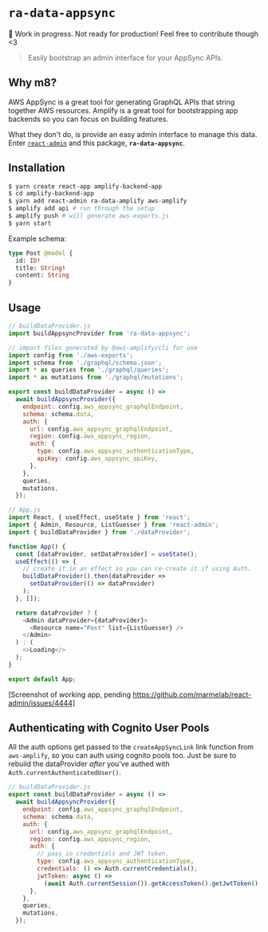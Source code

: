 # `ra-data-appsync`

🚨 Work in progress. Not ready for production! Feel free to contribute though <3

> Easily bootstrap an admin interface for your AppSync APIs.

## Why m8?

AWS AppSync is a great tool for generating GraphQL APIs that string together AWS resources. Amplify is a great tool for bootstrapping app backends so you can focus on building features.

What they don't do, is provide an easy admin interface to manage this data. Enter [`react-admin`](https://github.com/marmelab/react-admin) and this package, **`ra-data-appsync`**.

## Installation

```bash
$ yarn create react-app amplify-backend-app
$ cd amplify-backend-app
$ yarn add react-admin ra-data-amplify aws-amplify
$ amplify add api # run through the setup
$ amplify push # will generate aws-exports.js
$ yarn start
```

Example schema:

```graphql
type Post @model {
  id: ID!
  title: String!
  content: String
}
```

## Usage

```javascript
// buildDataProvider.js
import buildAppsyncProvider from 'ra-data-appsync';

// import files generated by @aws-amplify/cli for use
import config from './aws-exports';
import schema from './graphql/schema.json';
import * as queries from './graphql/queries';
import * as mutations from './graphql/mutations';

export const buildDataProvider = async () =>
  await buildAppsyncProvider({
    endpoint: config.aws_appsync_graphqlEndpoint,
    schema: schema.data,
    auth: {
      url: config.aws_appsync_graphqlEndpoint,
      region: config.aws_appsync_region,
      auth: {
        type: config.aws_appsync_authenticationType,
        apiKey: config.aws_appsync_apiKey,
      },
    },
    queries,
    mutations,
  });
```

```javascript
// App.js
import React, { useEffect, useState } from 'react';
import { Admin, Resource, ListGuesser } from 'react-admin';
import { buildDataProvider } from './dataProvider';

function App() {
  const [dataProvider, setDataProvider] = useState();
  useEffect(() => {
    // create it in an effect so you can re-create it if using Auth.
    buildDataProvider().then(dataProvider =>
      setDataProvider(() => dataProvider)
    );
  }, []);

  return dataProvider ? (
    <Admin dataProvider={dataProvider}>
      <Resource name="Post" list={ListGuesser} />
    </Admin>
  ) : (
    <>Loading</>
  );
}

export default App;
```

[Screenshot of working app, pending https://github.com/marmelab/react-admin/issues/4444]

## Authenticating with Cognito User Pools

All the auth options get passed to the `createAppSyncLink` link function from `aws-amplify`, so you can auth using cognito pools too. Just be sure to rebuild the dataProvider _after_ you've authed with `Auth.currentAuthenticatedUser()`.

```js
// buildDataProvider.js
export const buildDataProvider = async () =>
  await buildAppsyncProvider({
    endpoint: config.aws_appsync_graphqlEndpoint,
    schema: schema.data,
    auth: {
      url: config.aws_appsync_graphqlEndpoint,
      region: config.aws_appsync_region,
      auth: {
        // pass in credentials and JWT token.
        type: config.aws_appsync_authenticationType,
        credentials: () => Auth.currentCredentials(),
        jwtToken: async () =>
          (await Auth.currentSession()).getAccessToken().getJwtToken(),
      },
    },
    queries,
    mutations,
  });
```
